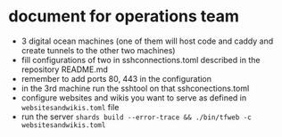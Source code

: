 # document for operations team

- 3 digital ocean machines (one of them will host code and caddy and create tunnels to the other two machines)
- fill configurations of two in sshconnections.toml described in the repository README.md
- remember to add ports 80, 443 in the configuration
- in the 3rd machine run the sshtool on that sshconections.toml
- configure websites and wikis you want to serve as defined in `websitesandwikis.toml` file
- run the server `shards build --error-trace && ./bin/tfweb -c websitesandwikis.toml`